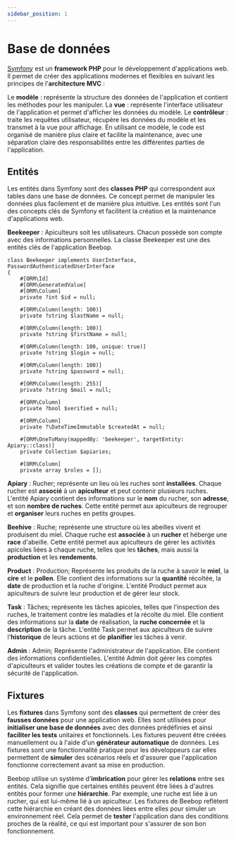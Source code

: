 ```yaml
---
sidebar_position: 1
---
```


# Base de données

[Symfony](https://symfony.com/) est un **framework PHP** pour le développement d'applications web. Il permet de créer des applications modernes et flexibles en suivant les principes de l'**architecture MVC** :

Le **modèle** : représente la structure des données de l'application et contient les méthodes pour les manipuler.
La **vue** : représente l'interface utilisateur de l'application et permet d'afficher les données du modèle.
Le **contrôleur** : traite les requêtes utilisateur, récupère les données du modèle et les transmet à la vue pour affichage.
En utilisant ce modèle, le code est organisé de manière plus claire et facilite la maintenance, avec une séparation claire des responsabilités entre les différentes parties de l'application.

## Entités

Les entités dans Symfony sont des **classes PHP** qui correspondent aux tables dans une base de données. Ce concept permet de manipuler les données plus facilement et de manière plus intuitive. Les entités sont l'un des concepts clés de Symfony et facilitent la création et la maintenance d'applications web.

**Beekeeper** : Apiculteurs soit les utilisateurs. Chacun possède son compte avec des informations personnelles. La classe Beekeeper est une des entités clés de l'application Beebop.

```twig title="/src/pages/Beekeeper.php"
class Beekeeper implements UserInterface, PasswordAuthenticatedUserInterface
{
    #[ORM\Id]
    #[ORM\GeneratedValue]
    #[ORM\Column]
    private ?int $id = null;

    #[ORM\Column(length: 100)]
    private ?string $lastName = null;

    #[ORM\Column(length: 100)]
    private ?string $firstName = null;

    #[ORM\Column(length: 100, unique: true)]
    private ?string $login = null;

    #[ORM\Column(length: 100)]
    private ?string $password = null;

    #[ORM\Column(length: 255)]
    private ?string $mail = null;

    #[ORM\Column]
    private ?bool $verified = null;

    #[ORM\Column]
    private ?\DateTimeImmutable $createdAt = null;

    #[ORM\OneToMany(mappedBy: 'beekeeper', targetEntity: Apiary::class)]
    private Collection $apiaries;

    #[ORM\Column]
    private array $roles = [];

```

**Apiary** : Rucher; représente un lieu où les ruches sont **installées**. Chaque rucher est **associé** à un **apiculteur** et peut contenir plusieurs ruches. L'entité Apiary contient des informations sur le **nom** du rucher, son **adresse**, et son **nombre de ruches**. Cette entité permet aux apiculteurs de regrouper et **organiser** leurs ruches en petits groupes.

**Beehive** : Ruche; représente une structure où les abeilles vivent et produisent du miel. Chaque ruche est **associée** à un **rucher** et héberge une **race** d'abeille. Cette entité permet aux apiculteurs de gérer les activités apicoles liées à chaque ruche, telles que les **tâches**, mais aussi la **production** et les **rendements**.

**Product** : Production; Représente les produits de la ruche à savoir le **miel**, la **cire** et le **pollen**. Elle contient des informations sur la **quantité** récoltée, la **date** de production et la ruche d'origine. L'entité Product permet aux apiculteurs de suivre leur production et de gérer leur stock.

**Task** : Tâches; représente les tâches apicoles, telles que l'inspection des ruches, le traitement contre les maladies et la récolte du miel. Elle contient des informations sur la **date** de réalisation, la **ruche concernée** et la **description** de la tâche. L'entité Task permet aux apiculteurs de suivre l'**historique** de leurs actions et de **planifier** les tâches à venir.

**Admin** : Admin; Représente l'administrateur de l'application. Elle contient des informations confidentielles. L'entité Admin doit gérer les comptes d'apiculteurs et valider toutes les créations de compte et de garantir la sécurité de l'application.

## Fixtures

Les **fixtures** dans Symfony sont des **classes** qui permettent de créer des **fausses données** pour une application web. Elles sont utilisées pour **initialiser une base de données** avec des données prédéfinies et ainsi **faciliter les tests** unitaires et fonctionnels. Les fixtures peuvent être créées manuellement ou à l'aide d'un **générateur automatique** de données. Les fixtures sont une fonctionnalité pratique pour les développeurs car elles permettent de **simuler** des scénarios réels et d'assurer que l'application fonctionne correctement avant sa mise en production.

Beebop utilise un système d'**imbrication** pour gérer les **relations** entre ses entités. Cela signifie que certaines entités peuvent être liées à d'autres entités pour former une **hiérarchie**. Par exemple, une ruche est liée à un rucher, qui est lui-même lié à un apiculteur. Les fixtures de Beebop reflètent cette hiérarchie en créant des données liées entre elles pour simuler un environnement réel. Cela permet de **tester** l'application dans des conditions proches de la réalité, ce qui est important pour s'assurer de son bon fonctionnement.
